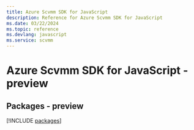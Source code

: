 ```yaml
---
title: Azure Scvmm SDK for JavaScript
description: Reference for Azure Scvmm SDK for JavaScript
ms.date: 03/22/2024
ms.topic: reference
ms.devlang: javascript
ms.service: scvmm
---
```

# Azure Scvmm SDK for JavaScript - preview
## Packages - preview
[!INCLUDE [packages](scvmm-index.md)]